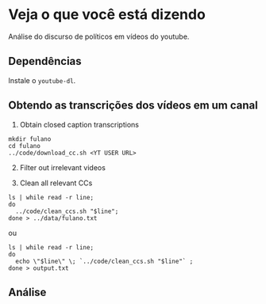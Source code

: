 # Veja o que você está dizendo

Análise do discurso de políticos em vídeos do youtube. 

## Dependências

Instale o `youtube-dl`.

## Obtendo as transcrições dos vídeos em um canal

1. Obtain closed caption transcriptions

```
mkdir fulano
cd fulano
../code/download_cc.sh <YT USER URL>
```

2. Filter out irrelevant videos


3. Clean all relevant CCs

```
ls | while read -r line; 
do 
  ../code/clean_ccs.sh "$line"; 
done > ../data/fulano.txt
```

ou

```
ls | while read -r line; 
do 
  echo \"$line\" \; `../code/clean_ccs.sh "$line"` ; 
done > output.txt
```

## Análise

